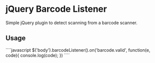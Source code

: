 # jQuery Barcode Listener
Simple jQuery plugin to detect scanning from a barcode scanner.

## Usage

´´´´javascript
$('body').barcodeListener().on('barcode.valid', function(e, code){
    console.log(code);
})
´´´´